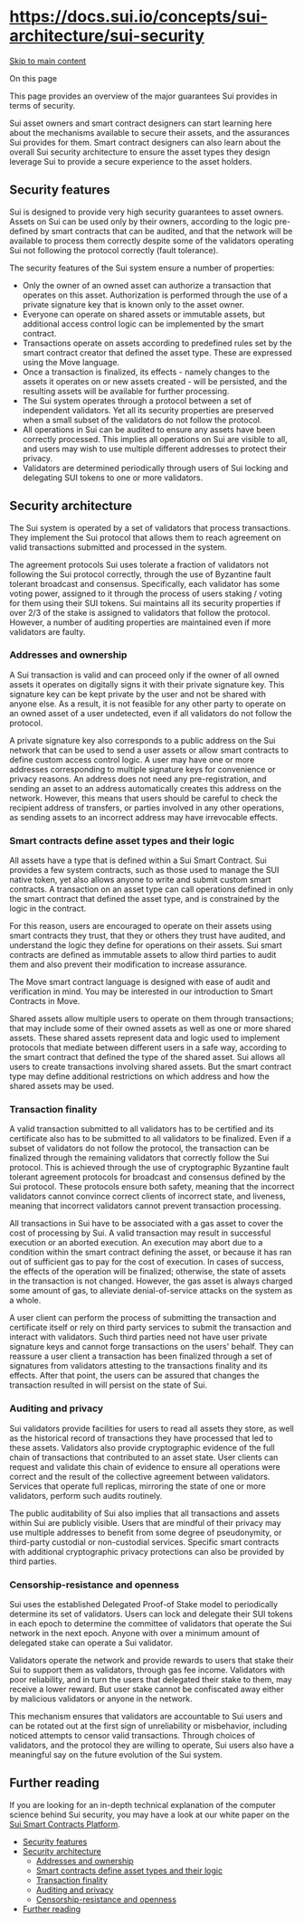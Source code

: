 # https://docs.sui.io/concepts/sui-architecture/sui-security

[Skip to main content](https://docs.sui.io/concepts/sui-architecture/sui-security#__docusaurus_skipToContent_fallback)

On this page

This page provides an overview of the major guarantees Sui provides in terms of security.

Sui asset owners and smart contract designers can start learning here about the mechanisms available to secure their assets, and the assurances Sui provides for them. Smart contract designers can also learn about the overall Sui security architecture to ensure the asset types they design leverage Sui to provide a secure experience to the asset holders.

## Security features [​](https://docs.sui.io/concepts/sui-architecture/sui-security\#security-features "Direct link to Security features")

Sui is designed to provide very high security guarantees to asset owners. Assets on Sui can be used only by their owners, according to the logic pre-defined by smart contracts that can be audited, and that the network will be available to process them correctly despite some of the validators operating Sui not following the protocol correctly (fault tolerance).

The security features of the Sui system ensure a number of properties:

- Only the owner of an owned asset can authorize a transaction that operates on this asset. Authorization is performed through the use of a private signature key that is known only to the asset owner.
- Everyone can operate on shared assets or immutable assets, but additional access control logic can be implemented by the smart contract.
- Transactions operate on assets according to predefined rules set by the smart contract creator that defined the asset type. These are expressed using the Move language.
- Once a transaction is finalized, its effects - namely changes to the assets it operates on or new assets created - will be persisted, and the resulting assets will be available for further processing.
- The Sui system operates through a protocol between a set of independent validators. Yet all its security properties are preserved when a small subset of the validators do not follow the protocol.
- All operations in Sui can be audited to ensure any assets have been correctly processed. This implies all operations on Sui are visible to all, and users may wish to use multiple different addresses to protect their privacy.
- Validators are determined periodically through users of Sui locking and delegating SUI tokens to one or more validators.

## Security architecture [​](https://docs.sui.io/concepts/sui-architecture/sui-security\#security-architecture "Direct link to Security architecture")

The Sui system is operated by a set of validators that process transactions. They implement the Sui protocol that allows them to reach agreement on valid transactions submitted and processed in the system.

The agreement protocols Sui uses tolerate a fraction of validators not following the Sui protocol correctly, through the use of Byzantine fault tolerant broadcast and consensus. Specifically, each validator has some voting power, assigned to it through the process of users staking / voting for them using their SUI tokens. Sui maintains all its security properties if over 2/3 of the stake is assigned to validators that follow the protocol. However, a number of auditing properties are maintained even if more validators are faulty.

### Addresses and ownership [​](https://docs.sui.io/concepts/sui-architecture/sui-security\#addresses-and-ownership "Direct link to Addresses and ownership")

A Sui transaction is valid and can proceed only if the owner of all owned assets it operates on digitally signs it with their private signature key. This signature key can be kept private by the user and not be shared with anyone else. As a result, it is not feasible for any other party to operate on an owned asset of a user undetected, even if all validators do not follow the protocol.

A private signature key also corresponds to a public address on the Sui network that can be used to send a user assets or allow smart contracts to define custom access control logic. A user may have one or more addresses corresponding to multiple signature keys for convenience or privacy reasons. An address does not need any pre-registration, and sending an asset to an address automatically creates this address on the network. However, this means that users should be careful to check the recipient address of transfers, or parties involved in any other operations, as sending assets to an incorrect address may have irrevocable effects.

### Smart contracts define asset types and their logic [​](https://docs.sui.io/concepts/sui-architecture/sui-security\#smart-contracts "Direct link to Smart contracts define asset types and their logic")

All assets have a type that is defined within a Sui Smart Contract. Sui provides a few system contracts, such as those used to manage the SUI native token, yet also allows anyone to write and submit custom smart contracts. A transaction on an asset type can call operations defined in only the smart contract that defined the asset type, and is constrained by the logic in the contract.

For this reason, users are encouraged to operate on their assets using smart contracts they trust, that they or others they trust have audited, and understand the logic they define for operations on their assets. Sui smart contracts are defined as immutable assets to allow third parties to audit them and also prevent their modification to increase assurance.

The Move smart contract language is designed with ease of audit and verification in mind. You may be interested in our introduction to Smart Contracts in Move.

Shared assets allow multiple users to operate on them through transactions; that may include some of their owned assets as well as one or more shared assets. These shared assets represent data and logic used to implement protocols that mediate between different users in a safe way, according to the smart contract that defined the type of the shared asset. Sui allows all users to create transactions involving shared assets. But the smart contract type may define additional restrictions on which address and how the shared assets may be used.

### Transaction finality [​](https://docs.sui.io/concepts/sui-architecture/sui-security\#transaction-finality "Direct link to Transaction finality")

A valid transaction submitted to all validators has to be certified and its certificate also has to be submitted to all validators to be finalized. Even if a subset of validators do not follow the protocol, the transaction can be finalized through the remaining validators that correctly follow the Sui protocol. This is achieved through the use of cryptographic Byzantine fault tolerant agreement protocols for broadcast and consensus defined by the Sui protocol. These protocols ensure both safety, meaning that the incorrect validators cannot convince correct clients of incorrect state, and liveness, meaning that incorrect validators cannot prevent transaction processing.

All transactions in Sui have to be associated with a gas asset to cover the cost of processing by Sui. A valid transaction may result in successful execution or an aborted execution. An execution may abort due to a condition within the smart contract defining the asset, or because it has ran out of sufficient gas to pay for the cost of execution. In cases of success, the effects of the operation will be finalized; otherwise, the state of assets in the transaction is not changed. However, the gas asset is always charged some amount of gas, to alleviate denial-of-service attacks on the system as a whole.

A user client can perform the process of submitting the transaction and certificate itself or rely on third party services to submit the transaction and interact with validators. Such third parties need not have user private signature keys and cannot forge transactions on the users' behalf. They can reassure a user client a transaction has been finalized through a set of signatures from validators attesting to the transactions finality and its effects. After that point, the users can be assured that changes the transaction resulted in will persist on the state of Sui.

### Auditing and privacy [​](https://docs.sui.io/concepts/sui-architecture/sui-security\#auditing-and-privacy "Direct link to Auditing and privacy")

Sui validators provide facilities for users to read all assets they store, as well as the historical record of transactions they have processed that led to these assets. Validators also provide cryptographic evidence of the full chain of transactions that contributed to an asset state. User clients can request and validate this chain of evidence to ensure all operations were correct and the result of the collective agreement between validators. Services that operate full replicas, mirroring the state of one or more validators, perform such audits routinely.

The public auditability of Sui also implies that all transactions and assets within Sui are publicly visible. Users that are mindful of their privacy may use multiple addresses to benefit from some degree of pseudonymity, or third-party custodial or non-custodial services. Specific smart contracts with additional cryptographic privacy protections can also be provided by third parties.

### Censorship-resistance and openness [​](https://docs.sui.io/concepts/sui-architecture/sui-security\#censorship-resistance-openness "Direct link to Censorship-resistance and openness")

Sui uses the established Delegated Proof-of Stake model to periodically determine its set of validators. Users can lock and delegate their SUI tokens in each epoch to determine the committee of validators that operate the Sui network in the next epoch. Anyone with over a minimum amount of delegated stake can operate a Sui validator.

Validators operate the network and provide rewards to users that stake their Sui to support them as validators, through gas fee income. Validators with poor reliability, and in turn the users that delegated their stake to them, may receive a lower reward. But user stake cannot be confiscated away either by malicious validators or anyone in the network.

This mechanism ensures that validators are accountable to Sui users and can be rotated out at the first sign of unreliability or misbehavior, including noticed attempts to censor valid transactions. Through choices of validators, and the protocol they are willing to operate, Sui users also have a meaningful say on the future evolution of the Sui system.

## Further reading [​](https://docs.sui.io/concepts/sui-architecture/sui-security\#further-reading "Direct link to Further reading")

If you are looking for an in-depth technical explanation of the computer science behind Sui security, you may have a look at our white paper on the [Sui Smart Contracts Platform](https://docs.sui.io/assets/files/sui-6251a5c5b9d2fab6b1df0e24ba7c6322.pdf).

- [Security features](https://docs.sui.io/concepts/sui-architecture/sui-security#security-features)
- [Security architecture](https://docs.sui.io/concepts/sui-architecture/sui-security#security-architecture)
  - [Addresses and ownership](https://docs.sui.io/concepts/sui-architecture/sui-security#addresses-and-ownership)
  - [Smart contracts define asset types and their logic](https://docs.sui.io/concepts/sui-architecture/sui-security#smart-contracts)
  - [Transaction finality](https://docs.sui.io/concepts/sui-architecture/sui-security#transaction-finality)
  - [Auditing and privacy](https://docs.sui.io/concepts/sui-architecture/sui-security#auditing-and-privacy)
  - [Censorship-resistance and openness](https://docs.sui.io/concepts/sui-architecture/sui-security#censorship-resistance-openness)
- [Further reading](https://docs.sui.io/concepts/sui-architecture/sui-security#further-reading)